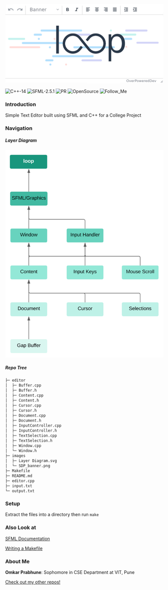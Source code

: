 ![loop](https://github.com/OverPoweredDev/loop/blob/master/images/SDP_banner.png)

![C++-14](https://img.shields.io/badge/C++-14-magenta?style=for-the-badge)
![SFML-2.5.1](https://img.shields.io/badge/SFML-2.5.1-blue?style=for-the-badge)
![PR](https://img.shields.io/badge/PRs-welcome-red?style=for-the-badge)
![OpenSource](https://img.shields.io/badge/Open-Source-greun?style=for-the-badge)
![Follow_Me](https://img.shields.io/github/followers/OverPoweredDev?style=for-the-badge)


### Introduction

Simple Text Editor built using SFML and C++ for a College Project

### Navigation

##### Layer Diagram
![layer_diagram](https://github.com/OverPoweredDev/loop/blob/master/images/Layer_diagram.svg)

##### Repo Tree
```
├─ editor
│  ├─ Buffer.cpp
│  ├─ Buffer.h
│  ├─ Content.cpp
│  ├─ Content.h
│  ├─ Cursor.cpp
│  ├─ Cursor.h
│  ├─ Document.cpp
│  ├─ Document.h
│  ├─ InputController.cpp
│  ├─ InputController.h
│  ├─ TextSelection.cpp
│  ├─ TextSelection.h
│  ├─ Window.cpp
│  └─ Window.h
├─ images
│  ├─ Layer Diagram.svg
│  └─ SDP_banner.png
├─ Makefile
├─ README.md
├─ editor.cpp
├─ input.txt
└─ output.txt
```

### Setup

Extract the files into a directory then run `make`

### Also Look at

[SFML Documentation](https://www.sfml-dev.org/documentation/2.5.1/)

[Writing a Makefile](https://www.cs.colby.edu/maxwell/courses/tutorials/maketutor/)

### About Me

**Omkar Prabhune**: Sophomore in CSE Department at VIT, Pune

[Check out my other repos!](https://github.com/OverPoweredDev?tab=repositories)
